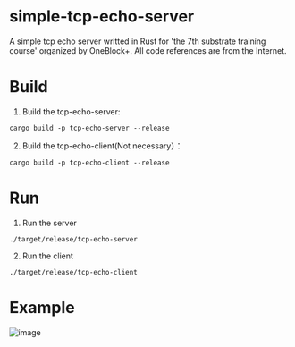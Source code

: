 # simple-tcp-echo-server
A simple tcp echo server writted in Rust for 'the 7th substrate training course' organized by OneBlock+. All code references are from the Internet.

# Build
1. Build the tcp-echo-server:

  `cargo build -p tcp-echo-server --release`
 
2. Build the tcp-echo-client(Not necessary）：

  `cargo build -p tcp-echo-client --release`
  
# Run
1. Run the server
 
  `./target/release/tcp-echo-server`
  
2. Run the client

 `./target/release/tcp-echo-client`
 
 # Example
 ![image](https://user-images.githubusercontent.com/3039255/138699321-4e20a3ab-946d-4c78-9cae-9ea126012226.png)

